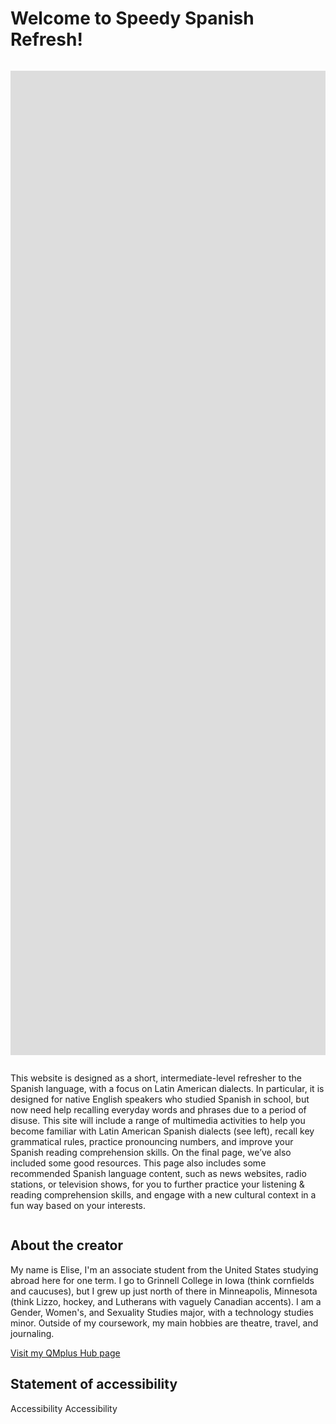 <h1>Welcome to Speedy Spanish Refresh!</h1>
<div class="row">
  <div class="column">
    <p>
      <iframe src="https://h5p.org/h5p/embed/689462" width="1090" height="1575" frameborder="0" allowfullscreen="allowfullscreen"></iframe><script src="https://h5p.org/sites/all/modules/h5p/library/js/h5p-resizer.js" charset="UTF-8"></script>
</p>
  </div>
  <div class="column">
    <p>This website is designed as a short, intermediate-level refresher to the Spanish language, with a focus on Latin American dialects. In particular, it is designed for native English speakers who studied Spanish in school, but now need help recalling everyday words and phrases due to a period of disuse. This site will include a range of multimedia activities to help you become familiar with Latin American Spanish dialects (see left), recall key grammatical rules, practice pronouncing numbers, and improve your Spanish reading comprehension skills. On the final page, we’ve also included some good resources. This page also includes some recommended Spanish language content, such as news websites, radio stations, or television shows, for you to further practice your listening & reading comprehension skills, and engage with a new cultural context in a fun way based on your interests.</p>
  </div>
  </div>

<h2>About the creator</h2>
<p> My name is Elise, I'm an associate student from the United States studying abroad here for one term. I go to Grinnell College in Iowa (think cornfields and caucuses), but I grew up just north of there in Minneapolis, Minnesota (think Lizzo, hockey, and Lutherans with vaguely Canadian accents). I am a Gender, Women's, and Sexuality Studies major, with a technology studies minor. Outside of my coursework, my main hobbies are theatre, travel, and journaling.

<a href="https://hub.qmplus.qmul.ac.uk/view/view.php?t=BlVCoQMytN62pUugWKPY"> Visit my QMplus Hub page</a>
</p>

<h2>Statement of accessibility</h2>
<p> 
  Accessibility Accessibility
<p>

